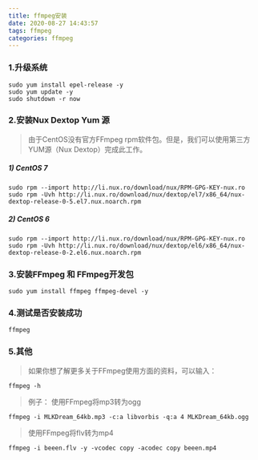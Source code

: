 ```yaml
---
title: ffmpeg安装
date: 2020-08-27 14:43:57
tags: ffmpeg
categories: ffmpeg
---
```

### 1.升级系统
```
sudo yum install epel-release -y
sudo yum update -y
sudo shutdown -r now
```

### 2.安装Nux Dextop Yum 源

> 由于CentOS没有官方FFmpeg rpm软件包。但是，我们可以使用第三方YUM源（Nux Dextop）完成此工作。

##### 1) CentOS 7
```
sudo rpm --import http://li.nux.ro/download/nux/RPM-GPG-KEY-nux.ro
sudo rpm -Uvh http://li.nux.ro/download/nux/dextop/el7/x86_64/nux-dextop-release-0-5.el7.nux.noarch.rpm
```

##### 2) CentOS 6
```
sudo rpm --import http://li.nux.ro/download/nux/RPM-GPG-KEY-nux.ro
sudo rpm -Uvh http://li.nux.ro/download/nux/dextop/el6/x86_64/nux-dextop-release-0-2.el6.nux.noarch.rpm
```
### 3.安装FFmpeg 和 FFmpeg开发包
```
sudo yum install ffmpeg ffmpeg-devel -y
```

### 4.测试是否安装成功
```
ffmpeg
```
### 5.其他
> 如果你想了解更多关于FFmpeg使用方面的资料，可以输入：
```
ffmpeg -h
```

> 例子：
使用FFmpeg将mp3转为ogg
```
ffmpeg -i MLKDream_64kb.mp3 -c:a libvorbis -q:a 4 MLKDream_64kb.ogg
```
> 使用FFmpeg将flv转为mp4
```
ffmpeg -i beeen.flv -y -vcodec copy -acodec copy beeen.mp4
```
